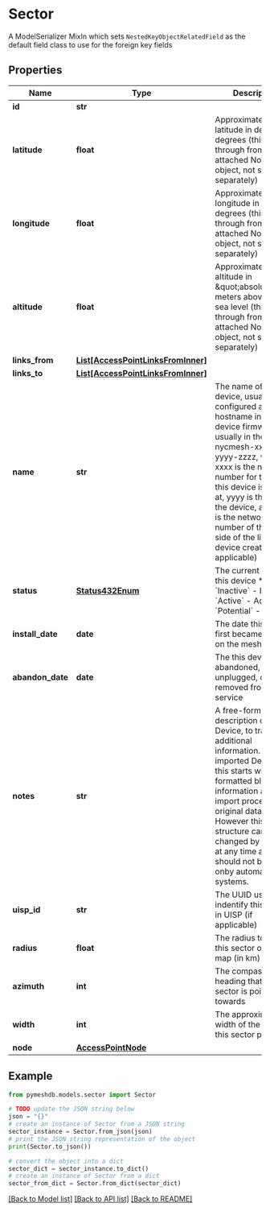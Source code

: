 # Sector

A  ModelSerializer MixIn which sets `NestedKeyObjectRelatedField` as the default field class to use for the foreign key fields

## Properties

Name | Type | Description | Notes
------------ | ------------- | ------------- | -------------
**id** | **str** |  | [readonly] 
**latitude** | **float** | Approximate Device latitude in decimal degrees (this is read through from the attached Node object, not stored separately) | [readonly] 
**longitude** | **float** | Approximate Device longitude in decimal degrees (this is read through from the attached Node object, not stored separately) | [readonly] 
**altitude** | **float** | Approximate Device altitude in \&quot;absolute\&quot; meters above mean sea level (this is read through from the attached Node object, not stored separately) | [readonly] 
**links_from** | [**List[AccessPointLinksFromInner]**](AccessPointLinksFromInner.md) |  | [readonly] 
**links_to** | [**List[AccessPointLinksFromInner]**](AccessPointLinksFromInner.md) |  | [readonly] 
**name** | **str** | The name of this device, usually configured as the hostname in the device firmware, usually in the format nycmesh-xxxx-yyyy-zzzz, where xxxx is the network number for the node this device is located at, yyyy is the type of the device, and zzzz is the network number of the other side of the link this device creates (if applicable) | [optional] 
**status** | [**Status432Enum**](Status432Enum.md) | The current status of this device  * &#x60;Inactive&#x60; - Inactive * &#x60;Active&#x60; - Active * &#x60;Potential&#x60; - Potential | 
**install_date** | **date** | The date this device first became active on the mesh | [optional] 
**abandon_date** | **date** | The this device was abandoned, unplugged, or removed from service | [optional] 
**notes** | **str** | A free-form text description of this Device, to track any additional information. For imported Devices, this starts with a formatted block of information about the import processand original data. However this structure can be changed by admins at any time and should not be relied onby automated systems.  | [optional] 
**uisp_id** | **str** | The UUID used to indentify this device in UISP (if applicable) | [optional] 
**radius** | **float** | The radius to display this sector on the map (in km) | 
**azimuth** | **int** | The compass heading that this sector is pointed towards | 
**width** | **int** | The approximate width of the beam this sector produces | 
**node** | [**AccessPointNode**](AccessPointNode.md) |  | 

## Example

```python
from pymeshdb.models.sector import Sector

# TODO update the JSON string below
json = "{}"
# create an instance of Sector from a JSON string
sector_instance = Sector.from_json(json)
# print the JSON string representation of the object
print(Sector.to_json())

# convert the object into a dict
sector_dict = sector_instance.to_dict()
# create an instance of Sector from a dict
sector_from_dict = Sector.from_dict(sector_dict)
```
[[Back to Model list]](../README.md#documentation-for-models) [[Back to API list]](../README.md#documentation-for-api-endpoints) [[Back to README]](../README.md)


